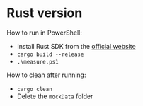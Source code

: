 # Rust version

How to run in PowerShell:

- Install Rust SDK from the [official website](https://www.rust-lang.org/learn/get-started)
- `cargo build --release`
- `.\measure.ps1`

How to clean after running:

- `cargo clean`
- Delete the `mockData` folder

